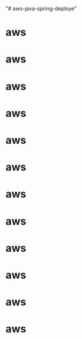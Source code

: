 "# aws-java-spring-deploye" 
# aws
# aws
# aws
# aws
# aws
# aws
# aws
# aws
# aws
# aws
# aws
# aws
